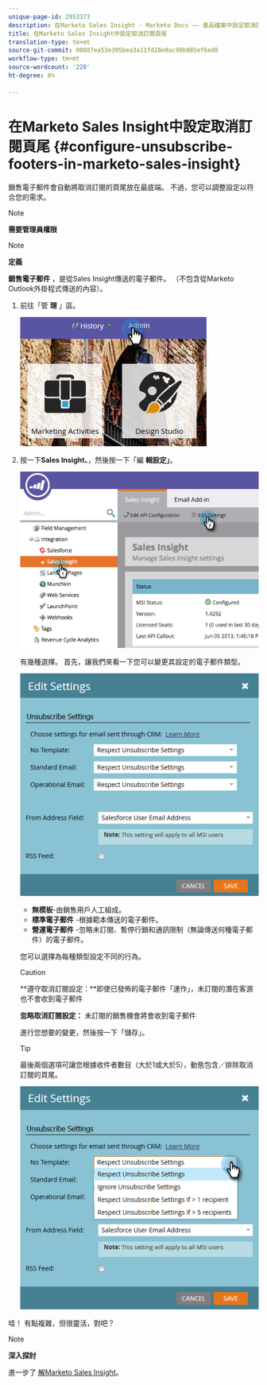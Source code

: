 ```yaml
---
unique-page-id: 2953373
description: 在Marketo Sales Insight - Marketo Docs —— 產品檔案中設定取消訂閱頁尾
title: 在Marketo Sales Insight中設定取消訂閱頁尾
translation-type: tm+mt
source-git-commit: 00887ea53e395bea3a11fd28e0ac98b085ef6ed8
workflow-type: tm+mt
source-wordcount: '220'
ht-degree: 0%

---
```



# 在Marketo Sales Insight中設定取消訂閱頁尾 {#configure-unsubscribe-footers-in-marketo-sales-insight}

銷售電子郵件會自動將取消訂閱的頁尾放在最底端。 不過，您可以調整設定以符合您的需求。

>[!NOTE]
>
>**需要管理員權限**

>[!NOTE]
>
>**定義**
>
>**銷售電子郵件** ，是從Sales Insight傳送的電子郵件。 （不包含從Marketo Outlook外掛程式傳送的內容）。

1. 前往「管 **理** 」區。

   ![](assets/one-1.png)

1. 按一下**Sales Insight、**，然後按一下「編 **輯設定」**。

   ![](assets/two-1.png)

   有幾種選擇。 首先，讓我們來看一下您可以變更其設定的電子郵件類型。

   ![](assets/three-1.png)

   * **無模板**-由銷售用戶人工組成。
   * **標準電子郵件** -根據範本傳送的電子郵件。
   * **營運電子郵件** -忽略未訂閱、暫停行銷和通訊限制（無論傳送何種電子郵件）的電子郵件。

   您可以選擇為每種類型設定不同的行為。

   >[!CAUTION]
   >
   >**遵守取消訂閱設定：**即使已發佈的電子郵件「運作」，未訂閱的潛在客源也不會收到電子郵件
   >
   >
   >**忽略取消訂閱設定：** 未訂閱的銷售機會將會收到電子郵件

   進行您想要的變更，然後按一下「儲存」。

   >[!TIP]
   >
   >最後兩個選項可讓您根據收件者數目（大於1或大於5），動態包含／排除取消訂閱的頁尾。

   ![](assets/four-1.png)

哇！ 有點複雜，但很靈活，對吧？

>[!NOTE]
>
>**深入探討**
>
>進一步了 [解Marketo Sales Insight](http://docs.marketo.com/display/docs/marketo+sales+insight)。

